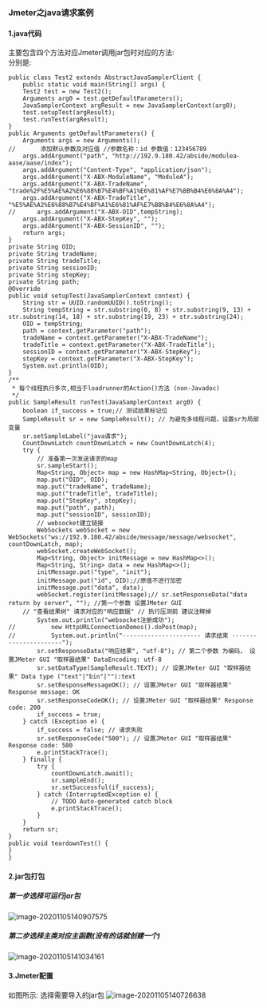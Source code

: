 ### Jmeter之java请求案例

#### 1.java代码

主要包含四个方法对应Jmeter调用jar包时对应的方法:	
分别是:

	public class Test2 extends AbstractJavaSamplerClient {
		public static void main(String[] args) {
		Test2 test = new Test2();
		Arguments arg0 = test.getDefaultParameters();
		JavaSamplerContext argResult = new JavaSamplerContext(arg0);
		test.setupTest(argResult);
		test.runTest(argResult);
	}
	public Arguments getDefaultParameters() {
		Arguments args = new Arguments();
	//		 添加默认参数及对应值 //参数名称：id 参数值：123456789
		args.addArgument("path", "http://192.9.180.42/abside/modulea-aase/aase/index");
		args.addArgument("Content-Type", "application/json");
		args.addArgument("X-ABX-ModuleName", "ModuleA");
		args.addArgument("X-ABX-TradeName", "trade%2F%E5%AE%A2%E6%88%B7%E4%BF%A1%E6%81%AF%E7%BB%B4%E6%8A%A4");
		args.addArgument("X-ABX-TradeTitle", "%E5%AE%A2%E6%88%B7%E4%BF%A1%E6%81%AF%E7%BB%B4%E6%8A%A4");
	//		args.addArgument("X-ABX-OID",tempString);
		args.addArgument("X-ABX-StepKey", "");
		args.addArgument("X-ABX-SessionID", "");
		return args;
	}
	private String OID;
	private String tradeName;
	private String tradeTitle;
	private String sessionID;
	private String stepKey;
	private String path;
	@Override
	public void setupTest(JavaSamplerContext context) {
		String str = UUID.randomUUID().toString();
		String tempString = str.substring(0, 8) + str.substring(9, 13) + str.substring(14, 18) + str.substring(19, 23) + str.substring(24);
		OID = tempString;
		path = context.getParameter("path");
		tradeName = context.getParameter("X-ABX-TradeName");
		tradeTitle = context.getParameter("X-ABX-TradeTitle");
		sessionID = context.getParameter("X-ABX-StepKey");
		stepKey = context.getParameter("X-ABX-StepKey");
		System.out.println(OID);
	}
	/**
	 * 每个线程执行多次,相当于loadrunner的Action()方法 (non-Javadoc)
	 */
	public SampleResult runTest(JavaSamplerContext arg0) {
		boolean if_success = true;// 测试结果标记位
		SampleResult sr = new SampleResult(); // 为避免多线程问题，设置sr为局部变量
		sr.setSampleLabel("java请求");
		CountDownLatch countDownLatch = new CountDownLatch(4);
		try {
			// 准备第一次发送请求的map
			sr.sampleStart();
			Map<String, Object> map = new HashMap<String, Object>();
			map.put("OID", OID);
			map.put("tradeName", tradeName);
			map.put("tradeTitle", tradeTitle);
			map.put("StepKey", stepKey);
			map.put("path", path);
			map.put("sessionID", sessionID);
			// websocket建立链接
			WebSockets webSocket = new WebSockets("ws://192.9.180.42/abside/message/message/websocket", countDownLatch, map);
			webSocket.createWebSocket();
			Map<String, Object> initMessage = new HashMap<>();
			Map<String, String> data = new HashMap<>();
			initMessage.put("type", "init");
			initMessage.put("id", OID);//原值不进行加密
			initMessage.put("data", data);
			webSocket.register(initMessage);// sr.setResponseData("data return by server", ""); //第一个参数 设置JMeter GUI
		// "查看结果树" 请求对应的"响应数据" // 执行压测前 建议注释掉
			System.out.println("websocket注册成功");
	//			new HttpURLConnectionDemos().doPost(map);
	//			System.out.println("---------------------- 请求结束 ----------------------");
			sr.setResponseData("响应结果", "utf-8"); // 第二个参数 为编码， 设置JMeter GUI "取样器结果" DataEncoding: utf-8
			sr.setDataType(SampleResult.TEXT); // 设置JMeter GUI "取样器结果" Data type ("text"|"bin"|""):text
			sr.setResponseMessageOK(); // 设置JMeter GUI "取样器结果" Response message: OK
			sr.setResponseCodeOK(); // 设置JMeter GUI "取样器结果" Response code: 200
			if_success = true;
		} catch (Exception e) {
			if_success = false; // 请求失败
			sr.setResponseCode("500"); // 设置JMeter GUI "取样器结果" Response code: 500
			e.printStackTrace();
		} finally {
			try {
				countDownLatch.await();
				sr.sampleEnd();
				sr.setSuccessful(if_success);
			} catch (InterruptedException e) {
				// TODO Auto-generated catch block
				e.printStackTrace();
			}
		}
		return sr;
	}
	public void teardownTest() {
	}
	}

#### 2.jar包打包

#####  第一步选择可运行jar包
![image-20201105140907575](C:\Users\LIU\AppData\Roaming\Typora\typora-user-images\image-20201105140907575.png)
##### 第二步选择主类对应主函数(没有的话就创建一个)
![image-20201105141034161](C:\Users\LIU\AppData\Roaming\Typora\typora-user-images\image-20201105141034161.png)

#### 3.Jmeter配置

 如图所示:
 选择需要导入的jar包
![image-20201105140726638](C:\Users\LIU\AppData\Roaming\Typora\typora-user-images\image-20201105140726638.png)

